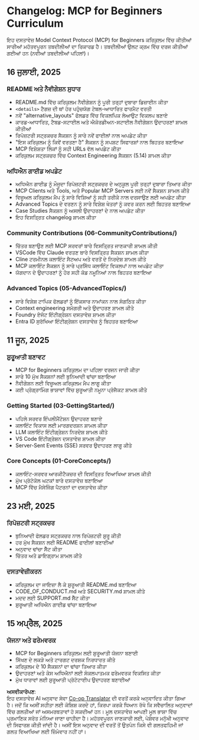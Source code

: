<!--
CO_OP_TRANSLATOR_METADATA:
{
  "original_hash": "baf3b041e5d939c4a1d8653632cc14f1",
  "translation_date": "2025-07-17T01:35:39+00:00",
  "source_file": "changelog.md",
  "language_code": "pa"
}
-->
# Changelog: MCP for Beginners Curriculum

ਇਹ ਦਸਤਾਵੇਜ਼ Model Context Protocol (MCP) for Beginners ਕਰਿਕੁਲਮ ਵਿੱਚ ਕੀਤੀਆਂ ਸਾਰੀਆਂ ਮਹੱਤਵਪੂਰਨ ਤਬਦੀਲੀਆਂ ਦਾ ਰਿਕਾਰਡ ਹੈ। ਤਬਦੀਲੀਆਂ ਉਲਟ ਕ੍ਰਮ ਵਿੱਚ ਦਰਜ ਕੀਤੀਆਂ ਗਈਆਂ ਹਨ (ਨਵੀਆਂ ਤਬਦੀਲੀਆਂ ਪਹਿਲਾਂ)।

## 16 ਜੁਲਾਈ, 2025

### README ਅਤੇ ਨੈਵੀਗੇਸ਼ਨ ਸੁਧਾਰ
- README.md ਵਿੱਚ ਕਰਿਕੁਲਮ ਨੈਵੀਗੇਸ਼ਨ ਨੂੰ ਪੂਰੀ ਤਰ੍ਹਾਂ ਦੁਬਾਰਾ ਡਿਜ਼ਾਈਨ ਕੀਤਾ
- `<details>` ਟੈਗਜ਼ ਦੀ ਥਾਂ ਹੋਰ ਪਹੁੰਚਯੋਗ ਟੇਬਲ-ਆਧਾਰਿਤ ਫਾਰਮੈਟ ਵਰਤੀ
- ਨਵੇਂ "alternative_layouts" ਫੋਲਡਰ ਵਿੱਚ ਵਿਕਲਪਿਕ ਲੇਆਉਟ ਵਿਕਲਪ ਬਣਾਏ
- ਕਾਰਡ-ਆਧਾਰਿਤ, ਟੈਬਡ-ਸਟਾਈਲ ਅਤੇ ਐਕੋਰਡੀਅਨ-ਸਟਾਈਲ ਨੈਵੀਗੇਸ਼ਨ ਉਦਾਹਰਣਾਂ ਸ਼ਾਮਲ ਕੀਤੀਆਂ
- ਰਿਪੋਜ਼ਟਰੀ ਸਟ੍ਰਕਚਰ ਸੈਕਸ਼ਨ ਨੂੰ ਸਾਰੇ ਨਵੇਂ ਫਾਈਲਾਂ ਨਾਲ ਅਪਡੇਟ ਕੀਤਾ
- "ਇਸ ਕਰਿਕੁਲਮ ਨੂੰ ਕਿਵੇਂ ਵਰਤਣਾ ਹੈ" ਸੈਕਸ਼ਨ ਨੂੰ ਸਪਸ਼ਟ ਸਿਫਾਰਸ਼ਾਂ ਨਾਲ ਬਿਹਤਰ ਬਣਾਇਆ
- MCP ਵਿਸ਼ੇਸ਼ਤਾ ਲਿੰਕਾਂ ਨੂੰ ਸਹੀ URLs ਵੱਲ ਅਪਡੇਟ ਕੀਤਾ
- ਕਰਿਕੁਲਮ ਸਟ੍ਰਕਚਰ ਵਿੱਚ Context Engineering ਸੈਕਸ਼ਨ (5.14) ਸ਼ਾਮਲ ਕੀਤਾ

### ਅਧਿਐਨ ਗਾਈਡ ਅਪਡੇਟ
- ਅਧਿਐਨ ਗਾਈਡ ਨੂੰ ਮੌਜੂਦਾ ਰਿਪੋਜ਼ਟਰੀ ਸਟ੍ਰਕਚਰ ਦੇ ਅਨੁਕੂਲ ਪੂਰੀ ਤਰ੍ਹਾਂ ਦੁਬਾਰਾ ਤਿਆਰ ਕੀਤਾ
- MCP Clients ਅਤੇ Tools, ਅਤੇ Popular MCP Servers ਲਈ ਨਵੇਂ ਸੈਕਸ਼ਨ ਸ਼ਾਮਲ ਕੀਤੇ
- ਵਿਜ਼ੂਅਲ ਕਰਿਕੁਲਮ ਮੈਪ ਨੂੰ ਸਾਰੇ ਵਿਸ਼ਿਆਂ ਨੂੰ ਸਹੀ ਤਰੀਕੇ ਨਾਲ ਦਰਸਾਉਣ ਲਈ ਅਪਡੇਟ ਕੀਤਾ
- Advanced Topics ਦੇ ਵਰਣਨ ਨੂੰ ਸਾਰੇ ਵਿਸ਼ੇਸ਼ ਖੇਤਰਾਂ ਨੂੰ ਕਵਰ ਕਰਨ ਲਈ ਬਿਹਤਰ ਬਣਾਇਆ
- Case Studies ਸੈਕਸ਼ਨ ਨੂੰ ਅਸਲੀ ਉਦਾਹਰਣਾਂ ਦੇ ਨਾਲ ਅਪਡੇਟ ਕੀਤਾ
- ਇਹ ਵਿਸਤ੍ਰਿਤ changelog ਸ਼ਾਮਲ ਕੀਤਾ

### Community Contributions (06-CommunityContributions/)
- ਚਿੱਤਰ ਬਣਾਉਣ ਲਈ MCP ਸਰਵਰਾਂ ਬਾਰੇ ਵਿਸਤ੍ਰਿਤ ਜਾਣਕਾਰੀ ਸ਼ਾਮਲ ਕੀਤੀ
- VSCode ਵਿੱਚ Claude ਵਰਤਣ ਬਾਰੇ ਵਿਸਤ੍ਰਿਤ ਸੈਕਸ਼ਨ ਸ਼ਾਮਲ ਕੀਤਾ
- Cline ਟਰਮੀਨਲ ਕਲਾਇੰਟ ਸੈਟਅਪ ਅਤੇ ਵਰਤੋਂ ਦੇ ਨਿਰਦੇਸ਼ ਸ਼ਾਮਲ ਕੀਤੇ
- MCP ਕਲਾਇੰਟ ਸੈਕਸ਼ਨ ਨੂੰ ਸਾਰੇ ਪ੍ਰਸਿੱਧ ਕਲਾਇੰਟ ਵਿਕਲਪਾਂ ਨਾਲ ਅਪਡੇਟ ਕੀਤਾ
- ਯੋਗਦਾਨ ਦੇ ਉਦਾਹਰਣਾਂ ਨੂੰ ਹੋਰ ਸਹੀ ਕੋਡ ਨਮੂਨਿਆਂ ਨਾਲ ਬਿਹਤਰ ਬਣਾਇਆ

### Advanced Topics (05-AdvancedTopics/)
- ਸਾਰੇ ਵਿਸ਼ੇਸ਼ ਟਾਪਿਕ ਫੋਲਡਰਾਂ ਨੂੰ ਇੱਕਸਾਰ ਨਾਮਾਂਕਨ ਨਾਲ ਸੰਗਠਿਤ ਕੀਤਾ
- Context engineering ਸਮੱਗਰੀ ਅਤੇ ਉਦਾਹਰਣ ਸ਼ਾਮਲ ਕੀਤੇ
- Foundry ਏਜੰਟ ਇੰਟੀਗ੍ਰੇਸ਼ਨ ਦਸਤਾਵੇਜ਼ ਸ਼ਾਮਲ ਕੀਤਾ
- Entra ID ਸੁਰੱਖਿਆ ਇੰਟੀਗ੍ਰੇਸ਼ਨ ਦਸਤਾਵੇਜ਼ ਨੂੰ ਬਿਹਤਰ ਬਣਾਇਆ

## 11 ਜੂਨ, 2025

### ਸ਼ੁਰੂਆਤੀ ਬਣਾਵਟ
- MCP for Beginners ਕਰਿਕੁਲਮ ਦਾ ਪਹਿਲਾ ਵਰਜਨ ਜਾਰੀ ਕੀਤਾ
- ਸਾਰੇ 10 ਮੁੱਖ ਸੈਕਸ਼ਨਾਂ ਲਈ ਬੁਨਿਆਦੀ ਢਾਂਚਾ ਬਣਾਇਆ
- ਨੈਵੀਗੇਸ਼ਨ ਲਈ ਵਿਜ਼ੂਅਲ ਕਰਿਕੁਲਮ ਮੈਪ ਲਾਗੂ ਕੀਤਾ
- ਕਈ ਪ੍ਰੋਗ੍ਰਾਮਿੰਗ ਭਾਸ਼ਾਵਾਂ ਵਿੱਚ ਸ਼ੁਰੂਆਤੀ ਨਮੂਨਾ ਪ੍ਰੋਜੈਕਟ ਸ਼ਾਮਲ ਕੀਤੇ

### Getting Started (03-GettingStarted/)
- ਪਹਿਲੇ ਸਰਵਰ ਇੰਪਲੀਮੈਂਟੇਸ਼ਨ ਉਦਾਹਰਣ ਬਣਾਏ
- ਕਲਾਇੰਟ ਵਿਕਾਸ ਲਈ ਮਾਰਗਦਰਸ਼ਨ ਸ਼ਾਮਲ ਕੀਤਾ
- LLM ਕਲਾਇੰਟ ਇੰਟੀਗ੍ਰੇਸ਼ਨ ਨਿਰਦੇਸ਼ ਸ਼ਾਮਲ ਕੀਤੇ
- VS Code ਇੰਟੀਗ੍ਰੇਸ਼ਨ ਦਸਤਾਵੇਜ਼ ਸ਼ਾਮਲ ਕੀਤਾ
- Server-Sent Events (SSE) ਸਰਵਰ ਉਦਾਹਰਣ ਲਾਗੂ ਕੀਤੇ

### Core Concepts (01-CoreConcepts/)
- ਕਲਾਇੰਟ-ਸਰਵਰ ਆਰਕੀਟੈਕਚਰ ਦੀ ਵਿਸਤ੍ਰਿਤ ਵਿਆਖਿਆ ਸ਼ਾਮਲ ਕੀਤੀ
- ਮੁੱਖ ਪ੍ਰੋਟੋਕੋਲ ਘਟਕਾਂ ਬਾਰੇ ਦਸਤਾਵੇਜ਼ ਬਣਾਇਆ
- MCP ਵਿੱਚ ਮੈਸੇਜਿੰਗ ਪੈਟਰਨਾਂ ਦਾ ਦਸਤਾਵੇਜ਼ ਕੀਤਾ

## 23 ਮਈ, 2025

### ਰਿਪੋਜ਼ਟਰੀ ਸਟ੍ਰਕਚਰ
- ਬੁਨਿਆਦੀ ਫੋਲਡਰ ਸਟ੍ਰਕਚਰ ਨਾਲ ਰਿਪੋਜ਼ਟਰੀ ਸ਼ੁਰੂ ਕੀਤੀ
- ਹਰ ਮੁੱਖ ਸੈਕਸ਼ਨ ਲਈ README ਫਾਈਲਾਂ ਬਣਾਈਆਂ
- ਅਨੁਵਾਦ ਢਾਂਚਾ ਸੈੱਟ ਕੀਤਾ
- ਚਿੱਤਰ ਅਤੇ ਡਾਇਗ੍ਰਾਮ ਸ਼ਾਮਲ ਕੀਤੇ

### ਦਸਤਾਵੇਜ਼ੀਕਰਨ
- ਕਰਿਕੁਲਮ ਦਾ ਜਾਇਜ਼ਾ ਲੈ ਕੇ ਸ਼ੁਰੂਆਤੀ README.md ਬਣਾਇਆ
- CODE_OF_CONDUCT.md ਅਤੇ SECURITY.md ਸ਼ਾਮਲ ਕੀਤੇ
- ਮਦਦ ਲਈ SUPPORT.md ਸੈੱਟ ਕੀਤਾ
- ਸ਼ੁਰੂਆਤੀ ਅਧਿਐਨ ਗਾਈਡ ਢਾਂਚਾ ਬਣਾਇਆ

## 15 ਅਪ੍ਰੈਲ, 2025

### ਯੋਜਨਾ ਅਤੇ ਫਰੇਮਵਰਕ
- MCP for Beginners ਕਰਿਕੁਲਮ ਲਈ ਸ਼ੁਰੂਆਤੀ ਯੋਜਨਾ ਬਣਾਈ
- ਸਿੱਖਣ ਦੇ ਲਕੜੇ ਅਤੇ ਟਾਰਗਟ ਦਰਸ਼ਕ ਨਿਰਧਾਰਤ ਕੀਤੇ
- ਕਰਿਕੁਲਮ ਦੇ 10 ਸੈਕਸ਼ਨਾਂ ਦਾ ਢਾਂਚਾ ਤਿਆਰ ਕੀਤਾ
- ਉਦਾਹਰਣਾਂ ਅਤੇ ਕੇਸ ਅਧਿਐਨਾਂ ਲਈ ਸੰਕਲਪਾਤਮਕ ਫਰੇਮਵਰਕ ਵਿਕਸਿਤ ਕੀਤਾ
- ਮੁੱਖ ਧਾਰਾਵਾਂ ਲਈ ਸ਼ੁਰੂਆਤੀ ਪ੍ਰੋਟੋਟਾਈਪ ਉਦਾਹਰਣ ਬਣਾਈਆਂ

**ਅਸਵੀਕਾਰੋਪਣ**:  
ਇਹ ਦਸਤਾਵੇਜ਼ AI ਅਨੁਵਾਦ ਸੇਵਾ [Co-op Translator](https://github.com/Azure/co-op-translator) ਦੀ ਵਰਤੋਂ ਕਰਕੇ ਅਨੁਵਾਦਿਤ ਕੀਤਾ ਗਿਆ ਹੈ। ਜਦੋਂ ਕਿ ਅਸੀਂ ਸਹੀਤਾ ਲਈ ਕੋਸ਼ਿਸ਼ ਕਰਦੇ ਹਾਂ, ਕਿਰਪਾ ਕਰਕੇ ਧਿਆਨ ਰੱਖੋ ਕਿ ਸਵੈਚਾਲਿਤ ਅਨੁਵਾਦਾਂ ਵਿੱਚ ਗਲਤੀਆਂ ਜਾਂ ਅਸਮਰਥਤਾਵਾਂ ਹੋ ਸਕਦੀਆਂ ਹਨ। ਮੂਲ ਦਸਤਾਵੇਜ਼ ਆਪਣੀ ਮੂਲ ਭਾਸ਼ਾ ਵਿੱਚ ਪ੍ਰਮਾਣਿਕ ਸਰੋਤ ਮੰਨਿਆ ਜਾਣਾ ਚਾਹੀਦਾ ਹੈ। ਮਹੱਤਵਪੂਰਨ ਜਾਣਕਾਰੀ ਲਈ, ਪੇਸ਼ੇਵਰ ਮਨੁੱਖੀ ਅਨੁਵਾਦ ਦੀ ਸਿਫਾਰਸ਼ ਕੀਤੀ ਜਾਂਦੀ ਹੈ। ਅਸੀਂ ਇਸ ਅਨੁਵਾਦ ਦੀ ਵਰਤੋਂ ਤੋਂ ਉਤਪੰਨ ਕਿਸੇ ਵੀ ਗਲਤਫਹਿਮੀ ਜਾਂ ਗਲਤ ਵਿਆਖਿਆ ਲਈ ਜ਼ਿੰਮੇਵਾਰ ਨਹੀਂ ਹਾਂ।
